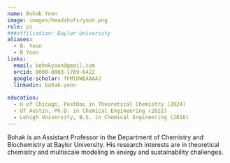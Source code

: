 ```yaml
---
name: Bohak Yoon
image: images/headshots/yoon.png
role: pi
###affiliation: Baylor University
aliases:
  - B. Yoon
  - B Yoon
links:
  email: bohakyoon@gmail.com
  orcid: 0000-0003-1769-6422
  google-scholar: fFMlDWEAAAAJ
  linkedin: bohak-yoon
  
education:
  - U of Chicago, PostDoc in Theoretical Chemistry (2024)
  - UT Austin, Ph.D. in Chemical Engineering (2022)
  - Lehigh University, B.S. in Chemical Engineering (2016)
---
```


Bohak is an Assistant Professor in the Department of Chemistry and Biochemistry at Baylor University.
His research interests are in theoretical chemistry and multiscale modeling in energy and sustainability challenges.

